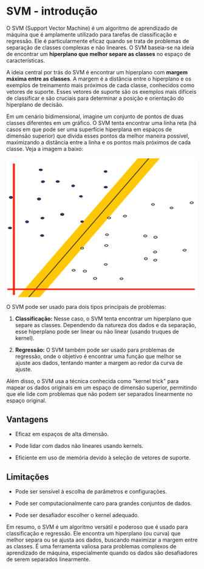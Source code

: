 # SVM - introdução

O SVM (Support Vector Machine) é um algoritmo de aprendizado de máquina que é amplamente utilizado para tarefas de classificação e regressão. Ele é particularmente eficaz quando se trata de problemas de separação de classes complexas e não lineares. O SVM baseia-se na ideia de encontrar um **hiperplano que melhor separe as classes** no espaço de características.

A ideia central por trás do SVM é encontrar um hiperplano com **margem máxima entre as classes**. A margem é a distância entre o hiperplano e os exemplos de treinamento mais próximos de cada classe, conhecidos como vetores de suporte. Esses vetores de suporte são os exemplos mais difíceis de classificar e são cruciais para determinar a posição e orientação do hiperplano de decisão.

Em um cenário bidimensional, imagine um conjunto de pontos de duas classes diferentes em um gráfico. O SVM tenta encontrar uma linha reta (há casos em que pode ser uma superfície hiperplana em espaços de dimensão superior) que divida esses pontos da melhor maneira possível, maximizando a distância entre a linha e os pontos mais próximos de cada classe. Veja a imagem a baixo:

![](./assets/representacao-margem-maxima.png)

O SVM pode ser usado para dois tipos principais de problemas:

1. **Classificação:** Nesse caso, o SVM tenta encontrar um hiperplano que separe as classes. Dependendo da natureza dos dados e da separação, esse hiperplano pode ser linear ou não linear (usando truques de kernel).

2. **Regressão:** O SVM também pode ser usado para problemas de regressão, onde o objetivo é encontrar uma função que melhor se ajuste aos dados, tentando manter a margem ao redor da curva de ajuste.

Além disso, o SVM usa a técnica conhecida como "kernel trick" para mapear os dados originais em um espaço de dimensão superior, permitindo que ele lide com problemas que não podem ser separados linearmente no espaço original.

## **Vantagens**

- Eficaz em espaços de alta dimensão.

- Pode lidar com dados não lineares usando kernels.

- Eficiente em uso de memória devido à seleção de vetores de suporte.

## **Limitações**

- Pode ser sensível à escolha de parâmetros e configurações.

- Pode ser computacionalmente caro para grandes conjuntos de dados.

- Pode ser desafiador escolher o kernel adequado.

Em resumo, o SVM é um algoritmo versátil e poderoso que é usado para classificação e regressão. Ele encontra um hiperplano (ou curva) que melhor separa ou se ajusta aos dados, buscando maximizar a margem entre as classes. É uma ferramenta valiosa para problemas complexos de aprendizado de máquina, especialmente quando os dados são desafiadores de serem separados linearmente.